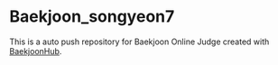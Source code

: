 # Baekjoon_songyeon7
This is a auto push repository for Baekjoon Online Judge created with [BaekjoonHub](https://github.com/BaekjoonHub/BaekjoonHub).
